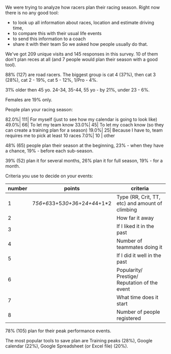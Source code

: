 We were trying to analyze how racers plan their racing season. Right now there is no any good tool: 
- to look up all information about races, location and estimate driving time, 
- to compare this with their usual life events 
- to send this information to a coach
- share it with their team 
So we asked how people usually do that.

We've got 209 unique visits and 145 responses in this survey. 10 of them don't plan reces at all (and 7 people would plan their season with a good tool).

88% (127) are road racers.
The biggest group is cat 4 (37%), then cat 3 (28%), cat 2 - 19%, cat 5 - 12%, 1/Pro - 4%.

31% older then 45 yo. 24-34, 35-44, 55 yo - by 21%, under 23 - 6%.

Females are 19% only.

People plan your racing season:

82.0%| 111| For myself (just to see how my calendar is going to look like)
49.0%| 66| To let my team know 
33.0%| 45| To let my coach know (so they can create a training plan for a season)
19.0%| 25|   Because I have to, team requires me to pick at least 10 races
7.0%| 10 |    other 

48% (65) people plan their season at the beginning, 23% - when they have a chance, 19% - before each sub-season.

39% (52) plan it for several months, 26% plan it for full season, 19% - for a month.

Criteria you use to decide on your events:

number | points | criteria
-----------|------|---------
1| 7*56+6*33+5*30+3*6+2*4+4*4+1*2 |Type (RR, Crit, TT, etc) and amount of climbing
2|  |How far it away
3|  |If I liked it in the past
4|  |Number of teammates doing it
5|  |If I did it well in the past
6|  |Popularity/ Prestige/ Reputation of the event
7|  |What time does it start
8|  |Number of people registered

78% (105)  plan for their peak performance events.

The most popular tools to save plan are Training peaks (28%), Google calendar (22%), Google Spreadsheet (or Excel file) (20%).